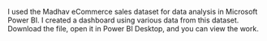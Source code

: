 I used the Madhav eCommerce sales dataset for data analysis in Microsoft Power BI. I created a dashboard using various data from this dataset. Download the file, open it in Power BI Desktop, and you can view the work.

